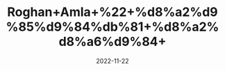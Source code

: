 ---
title: 'Roghan+Amla+%22+%d8%a2%d9%85%d9%84%db%81+%d8%a2%d8%a6%d9%84+'
date: '2022-11-22' 
metatag: '' 
inventory: '0' 
draft: false 
# meta description 
shortDescripton: 'Indian+Gooseberry+Oil%22++It+improves+immune+function+and+lower+or+control+cholesterol+levels.'
description: 'Oil+%22+%d8%b1%d9%88%d8%ba%d9%86+%22+%d8%aa%db%8c%d9%84'
longdescription: ''
tags: ''
brand: ''
subCategory: ''
unit: '50 ml-Pk'
sellCount: '0'
featured: True
# product Price
price: '60.0'
# Product Short Description
shortDescription: 'Indian+Gooseberry+Oil%22++It+improves+immune+function+and+lower+or+control+cholesterol+levels.'
productID: '5564F412-2243-ED11-996A-005056B3A416'
type: 'products'
category: 'Oil+%22+%d8%b1%d9%88%d8%ba%d9%86+%22+%d8%aa%db%8c%d9%84' 
thumnailproduct: 'https://eraconnect.blob.core.windows.net/product-images/aminsaddiquidawakhana/783f0722-e868-4802-bf57-a00a992c46b4.webp' 
images:
  - image: 'https://eraconnect.blob.core.windows.net/product-images/aminsaddiquidawakhana/783f0722-e868-4802-bf57-a00a992c46b4.webp'  
Variants:
---